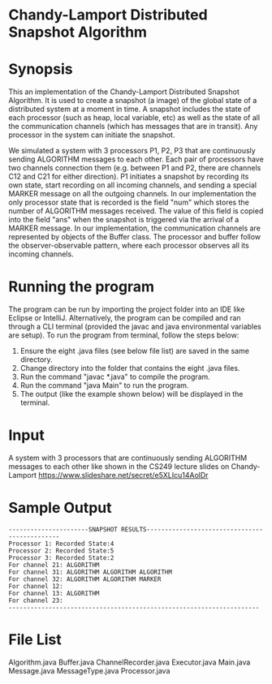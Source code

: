 # Chandy-Lamport Distributed Snapshot Algorithm

# Synopsis
This an implementation of the Chandy-Lamport Distributed Snapshot Algorithm. It is used to create a snapshot (a image) of the global state of a distributed system at a moment in time. A snapshot includes the state of each processor (such as heap, local variable, etc) as well as the state of all the communication channels (which has messages that are in transit). Any processor in the system can initiate the snapshot. 

We simulated a system with 3 processors P1, P2, P3 that are continuously sending ALGORITHM messages to each other. Each pair of processors have two channels connection them (e.g. between P1 and P2, there are channels C12 and C21 for either direction). P1 initiates a snapshot by recording its own state, start recording on all incoming channels, and sending a special MARKER message on all the outgoing channels. In our implementation the only processor state that is recorded is the field "num" which stores the number of ALGORITHM messages received. The value of this field is copied into the field "ans" when the snapshot is triggered via the arrival of a MARKER message. In our implementation, the communication channels are represented by objects of the Buffer class. The processor and buffer follow the observer-observable pattern, where each processor observes all its incoming channels. 

# Running the program
The program can be run by importing the project folder into an IDE like Eclipse or IntelliJ. Alternatively, the program can be compiled and ran through a CLI terminal (provided the javac and java environmental variables are setup). To run the program from terminal, follow the steps below:

1. Ensure the eight .java files (see below file list) are saved in the same directory. <br>
2. Change directory into the folder that contains the eight .java files. <br>
3. Run the command "javac *.java" to compile the program. <br>
4. Run the command "java Main" to run the program.  <br>
5. The output (like the example shown below) will be displayed in the terminal.<br>

# Input
A system with 3 processors that are continuously sending ALGORITHM messages to each other like shown in the CS249 lecture slides on Chandy-Lamport https://www.slideshare.net/secret/e5XLIcu14AolDr

# Sample Output

```
----------------------SNAPSHOT RESULTS----------------------------------------------
Processor 1: Recorded State:4
Processor 2: Recorded State:5
Processor 3: Recorded State:2
For channel 21: ALGORITHM 
For channel 31: ALGORITHM ALGORITHM ALGORITHM 
For channel 32: ALGORITHM ALGORITHM MARKER 
For channel 12: 
For channel 13: ALGORITHM 
For channel 23: 
---------------------------------------------------------------------
```

# File List
Algorithm.java
Buffer.java
ChannelRecorder.java
Executor.java
Main.java
Message.java
MessageType.java
Processor.java

